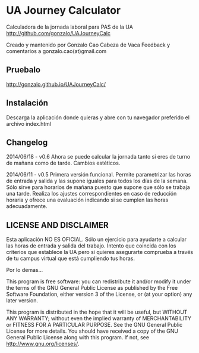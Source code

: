 UA Journey Calculator 
=====================

Calculadora de la jornada laboral para PAS de la UA
http://github.com/gonzalo/UAJourneyCalc

Creado y mantenido por Gonzalo Cao Cabeza de Vaca
Feedback y comentarios a gonzalo.cao(at)gmail.com

Pruebalo
--------
http://gonzalo.github.io/UAJourneyCalc/

Instalación
-----------
Descarga la aplicación donde quieras y abre con tu navegador preferido 
el archivo index.html

Changelog
---------
2014/06/18 - v0.6
Ahora se puede calcular la jornada tanto si eres de turno de mañana
como de tarde. Cambios estéticos.

2014/06/11 - v0.5
Primera versión funcional. Permite parametrizar las horas de entrada y salida 
y las supone iguales para todos los días de la semana. Sólo sirve para horarios
de mañana puesto que supone que sólo se trabaja una tarde. 
Realiza los ajustes correspondientes en caso de reducción horaria y ofrece
una evaluación indicando si se cumplen las horas adecuadamente.

LICENSE AND DISCLAIMER
----------------------

Esta aplicación NO ES OFICIAL. Sólo un ejercicio para ayudarte a calcular
las horas de entrada y salida del trabajo. Intento que coincida con los 
criterios que establece la UA pero si quieres asegurarte comprueba a través
de tu campus virtual que está cumpliendo tus horas.

Por lo demas...

This program is free software: you can redistribute it and/or modify
it under the terms of the GNU General Public License as published by
the Free Software Foundation, either version 3 of the License, or
(at your option) any later version.

This program is distributed in the hope that it will be useful,
but WITHOUT ANY WARRANTY; without even the implied warranty of
MERCHANTABILITY or FITNESS FOR A PARTICULAR PURPOSE.  See the
GNU General Public License for more details.
You should have received a copy of the GNU General Public License
along with this program.  If not, see <http://www.gnu.org/licenses/>.
